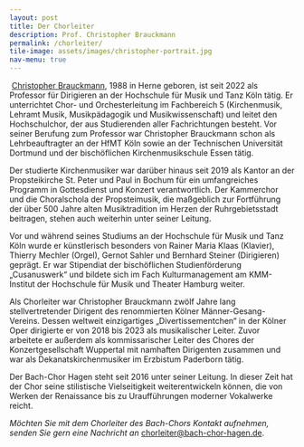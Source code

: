 ```yaml
---
layout: post
title: Der Chorleiter
description: Prof. Christopher Brauckmann
permalink: /chorleiter/
tile-image: assets/images/christopher-portrait.jpg
nav-menu: true
---
```


<p><span class="image left"><img src="{% link assets/images/christopher-portrait.jpg %}" alt="" /></span>
<a href="https://www.christopher-brauckmann.de">Christopher Brauckmann</a>, 1988 in Herne geboren, ist seit 2022 als Professor für Dirigieren an der Hochschule für Musik und Tanz Köln tätig. Er unterrichtet Chor- und Orchesterleitung im Fachbereich 5 (Kirchenmusik, Lehramt Musik, Musikpädagogik und Musikwissenschaft) und leitet den Hochschulchor, der aus Studierenden aller Fachrichtungen besteht. Vor seiner Berufung zum Professor war Christopher Brauckmann schon als Lehrbeauftragter an der HfMT Köln sowie an der Technischen Universität Dortmund und der bischöflichen Kirchenmusikschule Essen tätig.</p>

<p>Der studierte Kirchenmusiker war darüber hinaus seit 2019 als Kantor an der Propsteikirche St. Peter und Paul in Bochum für ein umfangreiches Programm in Gottesdienst und Konzert verantwortlich. Der Kammerchor und die Choralschola der Propsteimusik, die maßgeblich zur Fortführung der über 500 Jahre alten Musiktradition im Herzen der Ruhrgebietsstadt beitragen, stehen auch weiterhin unter seiner Leitung.</p>

<p>Vor und während seines Studiums an der Hochschule für Musik und Tanz Köln wurde er künstlerisch besonders von Rainer Maria Klaas (Klavier), Thierry Mechler (Orgel), Gernot Sahler und Bernhard Steiner (Dirigieren) geprägt. Er war Stipendiat der bischöflichen Studienförderung „Cusanuswerk“ und bildete sich im Fach Kulturmanagement am KMM-Institut der Hochschule für Musik und Theater Hamburg weiter.</p>

<p>Als Chorleiter war Christopher Brauckmann zwölf Jahre lang stellvertretender Dirigent des renommierten Kölner Männer-Gesang-Vereins.
Dessen weltweit einzigartiges „Divertissementchen“ in der Kölner Oper dirigierte er von 2018 bis 2023 als musikalischer Leiter.
Zuvor arbeitete er außerdem als kommissarischer Leiter des Chores der Konzertgesellschaft Wuppertal mit namhaften Dirigenten zusammen und war als Dekanatskirchenmusiker im Erzbistum Paderborn tätig.</p>

<p>Der Bach-Chor Hagen steht seit 2016 unter seiner Leitung. In dieser Zeit hat der Chor seine stilistische Vielseitigkeit weiterentwickeln können, die von Werken der Renaissance bis zu Uraufführungen moderner Vokalwerke reicht.</p>

<p><i>Möchten Sie mit dem Chorleiter des Bach-Chors Kontakt aufnehmen, senden Sie gern eine Nachricht an</i> <a href="mailto:chorleiter@bach-chor-hagen.de">chorleiter@bach-chor-hagen.de</a>.</p>
